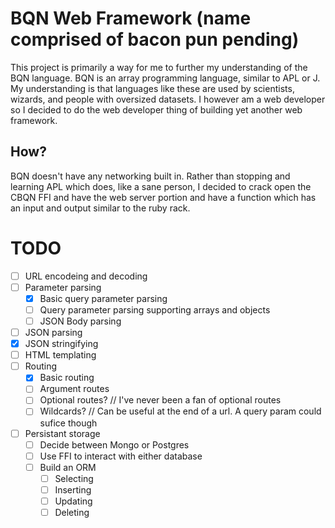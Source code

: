 # BQN Web Framework (name comprised of bacon pun pending)

This project is primarily a way for me to further my understanding of the BQN
language. BQN is an array programming language, similar to APL or J. My
understanding is that languages like these are used by scientists, wizards, and
people with oversized datasets. I however am a web developer so I decided to do
the web developer thing of building yet another web framework.

## How?

BQN doesn't have any networking built in. Rather than stopping and learning APL
which does, like a sane person, I decided to crack open the CBQN FFI and have
the web server portion and have a function which has an input and output
similar to the ruby rack.

# TODO

- [ ] URL encodeing and decoding
- [ ] Parameter parsing
	- [x] Basic query parameter parsing
	- [ ] Query parameter parsing supporting arrays and objects
	- [ ] JSON Body parsing
- [ ] JSON parsing
- [x] JSON stringifying
- [ ] HTML templating
- [ ] Routing
	- [x] Basic routing
	- [ ] Argument routes
	- [ ] Optional routes? // I've never been a fan of optional routes
	- [ ] Wildcards? // Can be useful at the end of a url. A query param could
				sufice though
- [ ] Persistant storage
	- [ ] Decide between Mongo or Postgres
	- [ ] Use FFI to interact with either database
	- [ ] Build an ORM
		- [ ] Selecting
		- [ ] Inserting
		- [ ] Updating
		- [ ] Deleting
